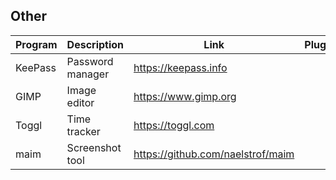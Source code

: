 ## Other

| Program | Description | Link | Plugins | Comment |
| --- | --- | --- | --- | --- |
| KeePass | Password manager | https://keepass.info |
| GIMP | Image editor | https://www.gimp.org |
| Toggl | Time tracker | https://toggl.com |
| maim | Screenshot tool | https://github.com/naelstrof/maim |
